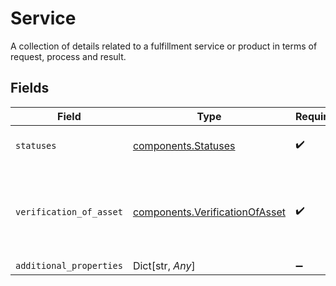 # Service

A collection of details related to a fulfillment service or product in terms of request, process and result.


## Fields

| Field                                                                              | Type                                                                               | Required                                                                           | Description                                                                        |
| ---------------------------------------------------------------------------------- | ---------------------------------------------------------------------------------- | ---------------------------------------------------------------------------------- | ---------------------------------------------------------------------------------- |
| `statuses`                                                                         | [components.Statuses](../../models/components/statuses.md)                         | :heavy_check_mark:                                                                 | A collection of STATUS containers.                                                 |
| `verification_of_asset`                                                            | [components.VerificationOfAsset](../../models/components/verificationofasset.md)   | :heavy_check_mark:                                                                 | Documentation not found in the MISMO model viewer and not provided by Freddie Mac. |
| `additional_properties`                                                            | Dict[str, *Any*]                                                                   | :heavy_minus_sign:                                                                 | N/A                                                                                |